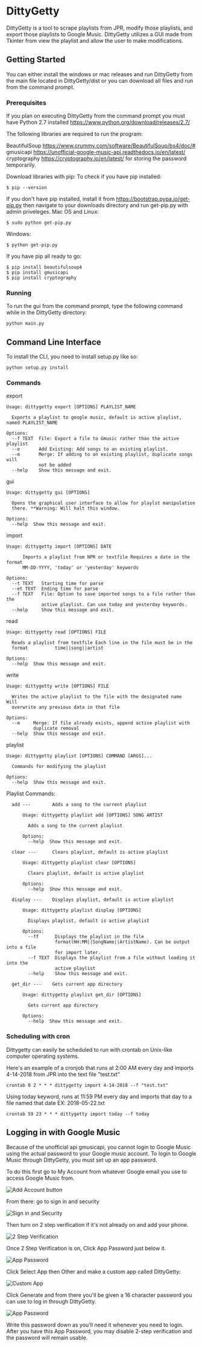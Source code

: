 # DittyGetty

DittyGetty is a tool to scrape playlists from JPR, modify those playlists, and export those playlists to Google Music.
DittyGetty utilizes a GUI made from Tkinter from view the playlist and allow the user to make modifications.

## Getting Started

You can either install the windows or mac releases and run DittyGetty from the main file located in DittyGetty/dist or you can download all files and run from the command prompt.

### Prerequisites

If you plan on executing DittyGetty from the command prompt you must have Python 2.7 installed https://www.python.org/download/releases/2.7/ 

The following libraries are required to run the program:

BeautifulSoup https://www.crummy.com/software/BeautifulSoup/bs4/doc/#  
gmusicapi https://unofficial-google-music-api.readthedocs.io/en/latest/
cryptography https://cryptography.io/en/latest/ for storing the password temporarily. 

Download libraries with pip: 
To check if you have pip installed:
```
$ pip --version
```
If you don't have pip installed, install it from https://bootstrap.pypa.io/get-pip.py
then navigate to your downloads directory and run get-pip.py with admin priveleges.
Mac OS and Linux:
```
$ sudo python get-pip.py
```
Windows:
```
$ python get-pip.py
```

If you have pip all ready to go:
```
$ pip install beautifulsoup4  
$ pip install gmusicapi  
$ pip install cryptography

```

### Running

To run the gui from the command prompt, type the following command while in the DittyGetty directory:

```
python main.py
```

## Command Line Interface

To install the CLI, you need to install setup.py like so:

```
python setup.py install
```

### Commands

export
```
Usage: dittygetty export [OPTIONS] PLAYLIST_NAME

  Exports a playlist to google music, default is active playlist, named PLAYLIST_NAME

Options:
  --f TEXT  File: Export a file to Gmusic rather than the active playlist
  --e       Add Existing: Add songs to an existing playlist.
  --m       Merge: If adding to an existing playlist, duplicate songs will
            not be added
  --help    Show this message and exit.
```

gui
```
Usage: dittygetty gui [OPTIONS]

  Opens the graphical user interface to allow for playlst manipulation
  there. **Warning: Will halt this window.

Options:
  --help  Show this message and exit.
```

import
```
Usage: dittygetty import [OPTIONS] DATE

      Imports a playlist from NPR or textfile Requires a date in the format
      MM-DD-YYYY, 'today' or 'yesterday' keywords

Options:
  --t TEXT   Starting time for parse
  --et TEXT  Ending time for parse
  --f TEXT   File: Option to save imported songs to a file rather than the
             active playlist. Can use today and yesterday keywords.
  --help     Show this message and exit.
```

read
```
Usage: dittygetty read [OPTIONS] FILE

  Reads a playlist from textfile Each line in the file must be in the
  format          time||song||artist

Options:
  --help  Show this message and exit.
```

write
```
Usage: dittygetty write [OPTIONS] FILE

  Writes the active playlist to the file with the designated name     Will
  overwrite any previous data in that file

Options:
  --m     Merge: If file already exists, append active playlist with
          duplicate removal
  --help  Show this message and exit.
```
playlist
```
Usage: dittygetty playlist [OPTIONS] COMMAND [ARGS]...

  Commands for modifying the playlist

Options:
  --help  Show this message and exit.
```

Playlist Commands:
  
      add ---        Adds a song to the current playlist
```
      Usage: dittygetty playlist add [OPTIONS] SONG ARTIST

        Adds a song to the current playlist

      Options:
        --help  Show this message and exit.
```
      clear ---      Clears playlist, default is active playlist
```
      Usage: dittygetty playlist clear [OPTIONS]

        Clears playlist, default is active playlist

      Options:
        --help  Show this message and exit.
```
      display ---    Displays playlist, default is active playlist
```
      Usage: dittygetty playlist display [OPTIONS]

        Displays playlist, default is active playlist

      Options:
        --ff      Displays the playlist in the file
                  format(HH:MM||SongName||ArtistName). Can be output into a file
                  for import later.
        --f TEXT  Displays the playlist from a file without loading it into the
                  active playlist
        --help    Show this message and exit.
```
      get_dir ---    Gets current app directory
```
      Usage: dittygetty playlist get_dir [OPTIONS]

        Gets current app directory

      Options:
        --help  Show this message and exit.
```

### Scheduling with cron

Dittygetty can easily be scheduled to run with crontab on Unix-like computer operating systems.

Here's an example of a cronjob that runs at 2:00 AM every day and imports 4-14-2018 from JPR into the text file "test.txt"
```
crontab 0 2 * * * dittygetty import 4-14-2018 --f "test.txt"
```

Using today keyword, runs at 11:59 PM every day and imports that day to a file named that date EX: 2018-05-22.txt 
```
crontab 59 23 * * * dittygetty import today --f today
```

## Logging in with Google Music

Because of the unofficial api gmusicapi, you cannot login to Google Music using the actual password to your Google music account.
To login to Google Music through DittyGetty, you must set up an app password.

To do this first go to My Account from whatever Google email you use to access Google Music from.

![Add Account button](https://i.imgur.com/a0Huqhz.png)


From there: go to sign in and security

![Sign in and Security](https://i.imgur.com/icmMhL0.png)


Then turn on 2 step verification if it's not already on and add your phone.

![2 Step Verification](https://i.imgur.com/8ZGQ4kn.png)


Once 2 Step Verification is on, Click App Password just below it.

![App Password](https://i.imgur.com/oz8MuAu.png)


Click Select App then Other and make a custom app called DittyGetty:

![Custom App](https://i.imgur.com/lLzCXCj.png)


Click Generate and from there you'll be given a 16 character password you can use to log in through DittyGetty.

![App Password](https://i.imgur.com/oGM38qe.png)

Write this password down as you'll need it whenever you need to login.
After you have this App Password, you may disable 2-step verification and the password will remain usable.

